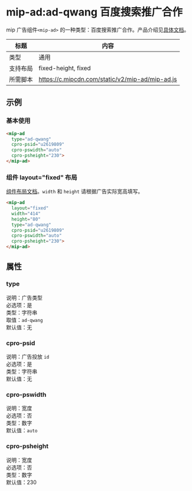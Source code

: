 # mip-ad:ad-qwang 百度搜索推广合作

mip 广告组件`<mip-ad>` 的一种类型：百度搜索推广合作。产品介绍见[具体文档](http://union.baidu.com/product/prod-search.html)。

标题|内容
----|----
类型|通用
支持布局|fixed-height, fixed
所需脚本|https://c.mipcdn.com/static/v2/mip-ad/mip-ad.js

## 示例

### 基本使用

```html
<mip-ad
  type="ad-qwang"
  cpro-psid="u2619809"
  cpro-pswidth="auto"
  cpro-psheight="230">
</mip-ad>
```

### 组件 layout="fixed" 布局

[组件布局文档](https://www.mipengine.org/v2/docs/style-and-layout/layout.html)。`width` 和 `height` 请根据广告实际宽高填写。

```html
<mip-ad
  layout="fixed"
  width="414"
  height="80"
  type="ad-qwang"
  cpro-psid="u2619809"
  cpro-pswidth="auto"
  cpro-psheight="230">
</mip-ad>
```

## 属性

### type

说明：广告类型  
必选项：是  
类型：字符串  
取值：`ad-qwang`  
默认值：无

### cpro-psid

说明：广告投放 `id`  
必选项：是  
类型：字符串  
默认值：无

### cpro-pswidth

说明：宽度  
必选项：否  
类型：数字  
默认值：`auto`

### cpro-psheight

说明：宽度  
必选项：否  
类型：数字  
默认值：230
